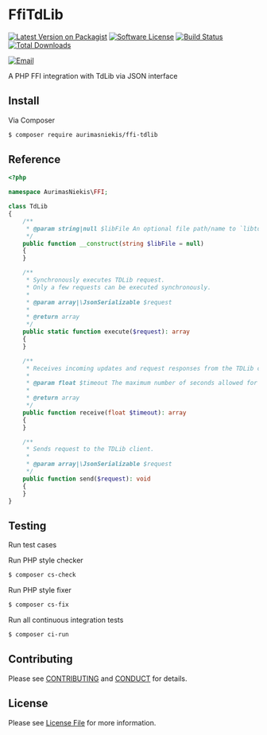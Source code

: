 # FfiTdLib

[![Latest Version on Packagist][ico-version]][link-packagist]
[![Software License][ico-license]](LICENSE)
[![Build Status][ico-travis]][link-travis]
[![Total Downloads][ico-downloads]][link-downloads]

[![Email][ico-email]][link-email]

A PHP FFI integration with TdLib via JSON interface

## Install

Via Composer

```bash
$ composer require aurimasniekis/ffi-tdlib
```

## Reference

```php
<?php

namespace AurimasNiekis\FFI;

class TdLib
{
    /**
     * @param string|null $libFile An optional file path/name to `libtdjson.so` library
     */
    public function __construct(string $libFile = null)
    {
    }

    /**
     * Synchronously executes TDLib request.
     * Only a few requests can be executed synchronously.
     *
     * @param array|\JsonSerializable $request
     *
     * @return array
     */
    public static function execute($request): array
    {
    }

    /**
     * Receives incoming updates and request responses from the TDLib client.
     *
     * @param float $timeout The maximum number of seconds allowed for this function to wait for new data.
     *
     * @return array
     */
    public function receive(float $timeout): array
    {
    }

    /**
     * Sends request to the TDLib client.
     *
     * @param array|\JsonSerializable $request
     */
    public function send($request): void
    {
    }
}
```

## Testing

Run test cases

Run PHP style checker

```bash
$ composer cs-check
```

Run PHP style fixer

```bash
$ composer cs-fix
```

Run all continuous integration tests

```bash
$ composer ci-run
```

## Contributing

Please see [CONTRIBUTING](CONTRIBUTING.md) and [CONDUCT](CONDUCT.md) for details.


## License

Please see [License File](LICENSE) for more information.

[ico-version]: https://img.shields.io/packagist/v/thruster/ffi-td-lib.svg?style=flat-square
[ico-license]: https://img.shields.io/badge/license-MIT-brightgreen.svg?style=flat-square
[ico-travis]: https://img.shields.io/travis/com/ThrusterIO/ffi-td-lib/master.svg?style=flat-square
[ico-downloads]: https://img.shields.io/packagist/dt/ThrusterIO/ffi-td-lib.svg?style=flat-square
[ico-email]: https://img.shields.io/badge/email-aurimas@niekis.lt-blue.svg?style=flat-square

[link-travis]: https://travis-ci.com/ThrusterIO/ffi-td-lib
[link-packagist]: https://packagist.org/packages/thruster/ffi-td-lib
[link-downloads]: https://packagist.org/packages/thruster/ffi-td-lib/stats
[link-email]: mailto:aurimas@niekis.lt
